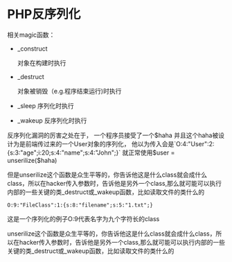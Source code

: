 # PHP反序列化

相关magic函数：

* \_construct

    对象在构建时执行

* \_destruct

    对象被销毁（e.g.程序结束运行\)时执行

* \_sleep 序列化时执行
* \_wakeup  反序列化时执行

反序列化漏洞的厉害之处在于， 一个程序员接受了一个$haha 并且这个haha被设计为是前端传过来的一个User对象的序列化， 他以为传入会是`O:4:"User":2:{s:3:"age";i:20;s:4:"name";s:4:"John";}` 就正常使用$user = unserilize\($haha\)

但是unserilize这个函数是众生平等的，你告诉他这是什么class就会成什么class，所以在hacker传入参数时，告诉他是另外一个class,那么就可能可以执行内部的一些关键的类\_destruct或\_wakeup函数，比如读取文件的类什么的

`O:9:"FileClass":1:{s:8:"filename";s:5:"1.txt";}`

这是一个序列化的例子O:9代表名字为九个字符长的class

unserilize这个函数是众生平等的，你告诉他这是什么class就会成什么class，所以在hacker传入参数时，告诉他是另外一个class,那么就可能可以执行内部的一些关键的类\_destruct或\_wakeup函数，比如读取文件的类什么的

